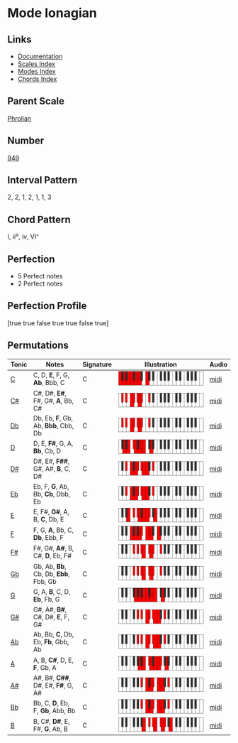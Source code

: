 # Mode Ionagian

## Links

- [Documentation](README.md)
- [Scales Index](Scales.md)
- [Modes Index](Modes.md)
- [Chords Index](Chords.md)

## Parent Scale

[Phrolian](ScalePhrolian.md)

## Number

[949](https://ianring.com/musictheory/scales/949)

## Interval Pattern

2, 2, 1, 2, 1, 1, 3

## Chord Pattern

I, ii⁰, iv, VI⁺

## Perfection

- 5 Perfect notes
- 2 Perfect notes

## Perfection Profile

[true true false true true false true]

## Permutations

| Tonic | Notes | Signature | Illustration | Audio |
|-------|-------|-----------|--------------|-------|
| [C](ModeCNaturalIonagian.md) | C, D, **E**, F, G, **Ab**, Bbb, C | C | ![CNaturalIonagian](ModeCNaturalIonagian.png) | [midi](https://github.com/edipermadi/music/blob/main/docs/ModeCNaturalIonagian.mid?raw=true) |
| [C#](ModeCSharpIonagian.md) | C#, D#, **E#**, F#, G#, **A**, Bb, C# | C | ![CSharpIonagian](ModeCSharpIonagian.png) | [midi](https://github.com/edipermadi/music/blob/main/docs/ModeCSharpIonagian.mid?raw=true) |
| [Db](ModeDFlatIonagian.md) | Db, Eb, **F**, Gb, Ab, **Bbb**, Cbb, Db | C | ![DFlatIonagian](ModeDFlatIonagian.png) | [midi](https://github.com/edipermadi/music/blob/main/docs/ModeDFlatIonagian.mid?raw=true) |
| [D](ModeDNaturalIonagian.md) | D, E, **F#**, G, A, **Bb**, Cb, D | C | ![DNaturalIonagian](ModeDNaturalIonagian.png) | [midi](https://github.com/edipermadi/music/blob/main/docs/ModeDNaturalIonagian.mid?raw=true) |
| [D#](ModeDSharpIonagian.md) | D#, E#, **F##**, G#, A#, **B**, C, D# | C | ![DSharpIonagian](ModeDSharpIonagian.png) | [midi](https://github.com/edipermadi/music/blob/main/docs/ModeDSharpIonagian.mid?raw=true) |
| [Eb](ModeEFlatIonagian.md) | Eb, F, **G**, Ab, Bb, **Cb**, Dbb, Eb | C | ![EFlatIonagian](ModeEFlatIonagian.png) | [midi](https://github.com/edipermadi/music/blob/main/docs/ModeEFlatIonagian.mid?raw=true) |
| [E](ModeENaturalIonagian.md) | E, F#, **G#**, A, B, **C**, Db, E | C | ![ENaturalIonagian](ModeENaturalIonagian.png) | [midi](https://github.com/edipermadi/music/blob/main/docs/ModeENaturalIonagian.mid?raw=true) |
| [F](ModeFNaturalIonagian.md) | F, G, **A**, Bb, C, **Db**, Ebb, F | C | ![FNaturalIonagian](ModeFNaturalIonagian.png) | [midi](https://github.com/edipermadi/music/blob/main/docs/ModeFNaturalIonagian.mid?raw=true) |
| [F#](ModeFSharpIonagian.md) | F#, G#, **A#**, B, C#, **D**, Eb, F# | C | ![FSharpIonagian](ModeFSharpIonagian.png) | [midi](https://github.com/edipermadi/music/blob/main/docs/ModeFSharpIonagian.mid?raw=true) |
| [Gb](ModeGFlatIonagian.md) | Gb, Ab, **Bb**, Cb, Db, **Ebb**, Fbb, Gb | C | ![GFlatIonagian](ModeGFlatIonagian.png) | [midi](https://github.com/edipermadi/music/blob/main/docs/ModeGFlatIonagian.mid?raw=true) |
| [G](ModeGNaturalIonagian.md) | G, A, **B**, C, D, **Eb**, Fb, G | C | ![GNaturalIonagian](ModeGNaturalIonagian.png) | [midi](https://github.com/edipermadi/music/blob/main/docs/ModeGNaturalIonagian.mid?raw=true) |
| [G#](ModeGSharpIonagian.md) | G#, A#, **B#**, C#, D#, **E**, F, G# | C | ![GSharpIonagian](ModeGSharpIonagian.png) | [midi](https://github.com/edipermadi/music/blob/main/docs/ModeGSharpIonagian.mid?raw=true) |
| [Ab](ModeAFlatIonagian.md) | Ab, Bb, **C**, Db, Eb, **Fb**, Gbb, Ab | C | ![AFlatIonagian](ModeAFlatIonagian.png) | [midi](https://github.com/edipermadi/music/blob/main/docs/ModeAFlatIonagian.mid?raw=true) |
| [A](ModeANaturalIonagian.md) | A, B, **C#**, D, E, **F**, Gb, A | C | ![ANaturalIonagian](ModeANaturalIonagian.png) | [midi](https://github.com/edipermadi/music/blob/main/docs/ModeANaturalIonagian.mid?raw=true) |
| [A#](ModeASharpIonagian.md) | A#, B#, **C##**, D#, E#, **F#**, G, A# | C | ![ASharpIonagian](ModeASharpIonagian.png) | [midi](https://github.com/edipermadi/music/blob/main/docs/ModeASharpIonagian.mid?raw=true) |
| [Bb](ModeBFlatIonagian.md) | Bb, C, **D**, Eb, F, **Gb**, Abb, Bb | C | ![BFlatIonagian](ModeBFlatIonagian.png) | [midi](https://github.com/edipermadi/music/blob/main/docs/ModeBFlatIonagian.mid?raw=true) |
| [B](ModeBNaturalIonagian.md) | B, C#, **D#**, E, F#, **G**, Ab, B | C | ![BNaturalIonagian](ModeBNaturalIonagian.png) | [midi](https://github.com/edipermadi/music/blob/main/docs/ModeBNaturalIonagian.mid?raw=true) |
